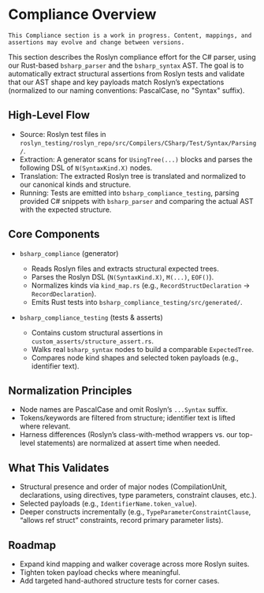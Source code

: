 # Compliance Overview

```admonish warning
This Compliance section is a work in progress. Content, mappings, and assertions may evolve and change between versions.
```

This section describes the Roslyn compliance effort for the C# parser, using our Rust-based `bsharp_parser` and the `bsharp_syntax` AST. The goal is to automatically extract structural assertions from Roslyn tests and validate that our AST shape and key payloads match Roslyn’s expectations (normalized to our naming conventions: PascalCase, no "Syntax" suffix).

## High-Level Flow

- Source: Roslyn test files in `roslyn_testing/roslyn_repo/src/Compilers/CSharp/Test/Syntax/Parsing/`.
- Extraction: A generator scans for `UsingTree(...)` blocks and parses the following DSL of `N(SyntaxKind.X)` nodes.
- Translation: The extracted Roslyn tree is translated and normalized to our canonical kinds and structure.
- Running: Tests are emitted into `bsharp_compliance_testing`, parsing provided C# snippets with `bsharp_parser` and comparing the actual AST with the expected structure.

## Core Components

- `bsharp_compliance` (generator)
  - Reads Roslyn files and extracts structural expected trees.
  - Parses the Roslyn DSL (`N(SyntaxKind.X)`, `M(...)`, `EOF()`).
  - Normalizes kinds via `kind_map.rs` (e.g., `RecordStructDeclaration` → `RecordDeclaration`).
  - Emits Rust tests into `bsharp_compliance_testing/src/generated/`.

- `bsharp_compliance_testing` (tests & asserts)
  - Contains custom structural assertions in `custom_asserts/structure_assert.rs`.
  - Walks real `bsharp_syntax` nodes to build a comparable `ExpectedTree`.
  - Compares node kind shapes and selected token payloads (e.g., identifier text).

## Normalization Principles

- Node names are PascalCase and omit Roslyn’s `...Syntax` suffix.
- Tokens/keywords are filtered from structure; identifier text is lifted where relevant.
- Harness differences (Roslyn’s class-with-method wrappers vs. our top-level statements) are normalized at assert time when needed.

## What This Validates

- Structural presence and order of major nodes (CompilationUnit, declarations, using directives, type parameters, constraint clauses, etc.).
- Selected payloads (e.g., `IdentifierName.token_value`).
- Deeper constructs incrementally (e.g., `TypeParameterConstraintClause`, “allows ref struct” constraints, record primary parameter lists).

## Roadmap

- Expand kind mapping and walker coverage across more Roslyn suites.
- Tighten token payload checks where meaningful.
- Add targeted hand-authored structure tests for corner cases.
